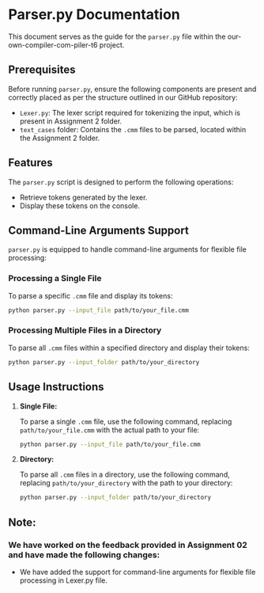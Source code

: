 # Parser.py Documentation

This document serves as the guide for the `parser.py` file within the our-own-compiler-com-piler-t6 project.

## Prerequisites

Before running `parser.py`, ensure the following components are present and correctly placed as per the structure outlined in our GitHub repository:

- `Lexer.py`: The lexer script required for tokenizing the input, which is present in Assignment 2 folder.
- `text_cases` folder: Contains the `.cmm` files to be parsed, located within the Assignment 2 folder.

## Features

The `parser.py` script is designed to perform the following operations:

- Retrieve tokens generated by the lexer.
- Display these tokens on the console.

## Command-Line Arguments Support

`parser.py` is equipped to handle command-line arguments for flexible file processing:

### Processing a Single File

To parse a specific `.cmm` file and display its tokens:

```sh
python parser.py --input_file path/to/your_file.cmm
```

### Processing Multiple Files in a Directory

To parse all `.cmm` files within a specified directory and display their tokens:

```sh
python parser.py --input_folder path/to/your_directory
```

## Usage Instructions

1. **Single File:**

   To parse a single `.cmm` file, use the following command, replacing `path/to/your_file.cmm` with the actual path to your file:

   ```sh
   python parser.py --input_file path/to/your_file.cmm
   ```

2. **Directory:**

   To parse all `.cmm` files in a directory, use the following command, replacing `path/to/your_directory` with the path to your directory:

   ```sh
   python parser.py --input_folder path/to/your_directory
   ```

## Note:
### We have worked on the feedback provided in Assignment 02 and have made the following changes:
- We have added the support for command-line arguments for flexible file processing in Lexer.py file.